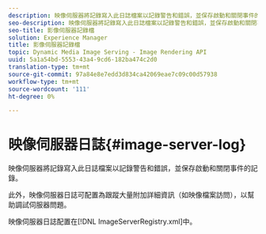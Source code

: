 ```yaml
---
description: 映像伺服器將記錄寫入此日誌檔案以記錄警告和錯誤，並保存啟動和關閉事件的記錄。
seo-description: 映像伺服器將記錄寫入此日誌檔案以記錄警告和錯誤，並保存啟動和關閉事件的記錄。
seo-title: 影像伺服器記錄檔
solution: Experience Manager
title: 影像伺服器記錄檔
topic: Dynamic Media Image Serving - Image Rendering API
uuid: 5a1a54bd-5553-43a4-9cd6-182ba474c2d0
translation-type: tm+mt
source-git-commit: 97a84e8e7edd3d834ca42069eae7c09c00d57938
workflow-type: tm+mt
source-wordcount: '111'
ht-degree: 0%

---
```



# 映像伺服器日誌{#image-server-log}

映像伺服器將記錄寫入此日誌檔案以記錄警告和錯誤，並保存啟動和關閉事件的記錄。

此外，映像伺服器日誌可配置為跟蹤大量附加詳細資訊（如映像檔案訪問），以幫助調試伺服器問題。

映像伺服器日誌配置在[!DNL ImageServerRegistry.xml]中。
